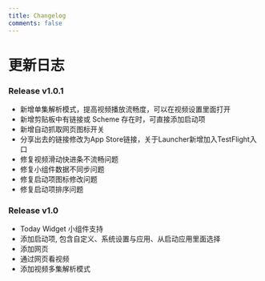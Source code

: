 ```yaml
---
title: Changelog
comments: false
---
```

# 更新日志
### Release v1.0.1
- 新增单集解析模式，提高视频播放流畅度，可以在视频设置里面打开
- 新增剪贴板中有链接或 Scheme 存在时，可直接添加启动项
- 新增自动抓取网页图标开关
- 分享出去的链接修改为App Store链接，关于Launcher新增加入TestFlight入口
- 修复视频滑动快进条不流畅问题
- 修复小组件数据不同步问题
- 修复启动项图标修改问题
- 修复启动项排序问题

### Release v1.0 
* Today Widget 小组件支持
* 添加启动项, 包含自定义、系统设置与应用、从启动应用里面选择
* 添加网页
* 通过网页看视频
* 添加视频多集解析模式